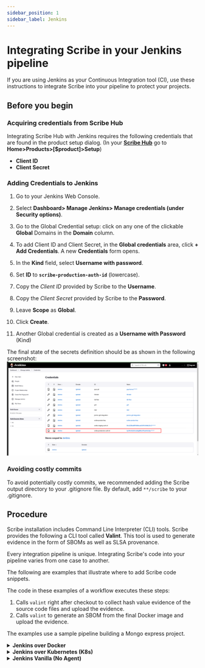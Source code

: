 ```yaml
---
sidebar_position: 1
sidebar_label: Jenkins
---
```

# Integrating Scribe in your Jenkins pipeline 

If you are using Jenkins as your Continuous Integration tool (CI), use these instructions to integrate Scribe into your pipeline to protect your projects.

## Before you begin
### Acquiring credentials from Scribe Hub
Integrating Scribe Hub with Jenkins requires the following credentials that are found in the product setup dialog. (In your **[Scribe Hub](https://prod.hub.scribesecurity.com/ "Scribe Hub Link")** go to **Home>Products>[$product]>Setup**)

* **Client ID**
* **Client Secret**

### Adding Credentials to Jenkins

1. Go to your Jenkins Web Console.
1. Select **Dashboard> Manage Jenkins> Manage credentials (under Security options)**.
1. Go to the Global Credential setup: click on any one of the clickable **Global** Domains in the **Domain** column.
1. To add Client ID and Client Secret, in the **Global credentials** area, click **+ Add Credentials**.
A new **Credentials** form opens.
1. In the **Kind** field, select **Username with password**.

1. Set **ID** to **`scribe-production-auth-id`** (lowercase).
1. Copy the *Client ID* provided by Scribe to the **Username**.
1. Copy the *Client Secret* provided by Scribe to the **Password**.
1. Leave **Scope** as **Global**.
1. Click **Create**.
1. Another Global credential is created as a **Username with Password** (Kind)


The final state of the secrets definition should be as shown in the following screenshot:
![Jenkins Credentials](../../../static/img/ci/JenkinsCredentials.png "Scribe Credentials integrated as Global Jenkins credentials")
 

### Avoiding costly commits
To avoid potentially costly commits, we recommended adding the Scribe output directory to your .gitignore file.
By default, add `**/scribe` to your .gitignore.

<!---
### Using Jenkins Shared Library (JSL)

Use JSL to ease your integration. 
Read [Scribe JSL Documentation](./JSL/) for instructions.
-->

## Procedure
Scribe installation includes Command Line Interpreter (CLI) tools. Scribe provides the following a CLI tool called **Valint**. This tool is used to generate evidence in the form of SBOMs as well as SLSA provenance.  

Every integration pipeline is unique. 
Integrating Scribe's code into your pipeline varies from one case to another.

The following are examples that illustrate where to add Scribe code snippets. 

The code in these examples of a workflow executes these steps:
1. Calls `valint` right after checkout to collect hash value evidence of the source code files and upload the evidence.
2. Calls `valint` to generate an SBOM from the final Docker image and upload the evidence.
 
The examples use a sample pipeline building a Mongo express project. 
<details>
  <summary> <b> Jenkins over Docker </b>
  </summary>
<h3>  Prerequisites </h3>

* Jenkins extensions installed:
   1. [Docker pipeline](https://plugins.jenkins.io/docker-workflow/ "Docker Pipeline extension")
   1. [Docker commons](https://plugins.jenkins.io/docker-commons/ "Docker Commons extension")
   1. [Docker plugin](https://plugins.jenkins.io/docker-plugin/ "Docker plugin extension" )
   1. [Docker API](https://plugins.jenkins.io/docker-java-api/ "Docker API extension")
   1. [Workspace Cleanup](https://plugins.jenkins.io/ws-cleanup/ "Workspace Cleanup extension") (optional)

* A `docker` is installed on your build node in Jenkins.

### Procedure

<details>
  <summary>  <b> Sample integration code </b> </summary>



```javascript
pipeline {
  agent any
  stages {
    stage('checkout') {
      steps {
          cleanWs()
          sh 'git clone -b v1.0.0-alpha.4 --single-branch https://github.com/mongo-express/mongo-express.git mongo-express-scm'
      }
    }
    
    stage('sbom') {
      agent {
        docker {
          image 'scribesecuriy.jfrog.io/scribe-docker-public-local/valint:latest'
          reuseNode true
          args "--entrypoint="
        }
      }
      steps {        
        withCredentials([usernamePassword(credentialsId: 'scribe-staging-auth-id', usernameVariable: 'SCRIBE_CLIENT_ID', passwordVariable: 'SCRIBE_CLIENT_SECRET')]) {
        sh '''
            valint bom dir:mongo-express-scm \
            --context-type jenkins \
            --output-directory ./scribe/valint \
            -E -U $SCRIBE_CLIENT_ID -P $SCRIBE_CLIENT_SECRET
          '''
        }
      }
    }

    stage('image-bom') {
      agent {
        docker {
          image 'scribesecuriy.jfrog.io/scribe-docker-public-local/valint:latest'
          reuseNode true
          args "--entrypoint="
        }
      }
      steps {
            withCredentials([usernamePassword(credentialsId: 'scribe-staging-auth-id', usernameVariable: 'SCRIBE_CLIENT_ID', passwordVariable: 'SCRIBE_CLIENT_SECRET')]) {  
            sh '''
            valint bom mongo-express:1.0.0-alpha.4 \
            --context-type jenkins \
            --output-directory ./scribe/valint \
            -E -U $SCRIBE_CLIENT_ID -P $SCRIBE_CLIENT_SECRET
            '''
          }
      }
    }
  }
}
```

</details>


### See Also
[Jenkins over Docker documentation](https://plugins.jenkins.io/docker-plugin/)
</details>




<details>
  <summary> <b> Jenkins over Kubernetes (K8s) </b>
  </summary>

  <h3>  Prerequisites </h3>

[Jenkins over Kubernetes](https://plugins.jenkins.io/kubernetes/ "Jenkins over Kubernetes extension") installed.
### Procedure

<details>
  <summary>  <b> Sample integration code </b> </summary>


```javascript
pipeline {
  agent {
    kubernetes {
      yamlFile 'jenkins/k8s/scribe-test/KubernetesPod.yaml'
    }
  }
  stages {
    stage('checkout-bom') {
      steps {        
        container('git') {
          sh 'git clone -b v1.0.0-alpha.4 --single-branch https://github.com/mongo-express/mongo-express.git mongo-express-scm'
        }
        
        container('valint') {
          withCredentials([usernamePassword(credentialsId: 'scribe-staging-auth-id', usernameVariable: 'SCRIBE_CLIENT_ID', passwordVariable: 'SCRIBE_CLIENT_SECRET')]) {
            sh '''
            valint bom dir:mongo-express-scm \
            --context-type jenkins \
            --output-directory ./scribe/valint \
            -E -U $SCRIBE_CLIENT_ID -P $SCRIBE_CLIENT_SECRET'''
          }
        }
      }
    }

    stage('image-bom') {
      steps {
        container('valint') {
           withCredentials([usernamePassword(credentialsId: 'scribe-staging-auth-id', usernameVariable: 'SCRIBE_CLIENT_ID', passwordVariable: 'SCRIBE_CLIENT_SECRET')]) {  
            sh '''
            valint bom mongo-express:1.0.0-alpha.4 \
            --context-type jenkins \
            --output-directory ./scribe/valint \
            -E -U $SCRIBE_CLIENT_ID -P $SCRIBE_CLIENT_SECRET'''
          }
        }
      }
    }
  }
}
```
This example uses Jenkins over k8s plugin with the Pod template defined like this:
```YAML
metadata:
  labels:
    some-label: jsl-scribe-test
spec:
  containers:
  - name: jnlp
    env:
    - name: CONTAINER_ENV_VAR
      value: jnlp
  - name: valint
    image: scribesecuriy.jfrog.io/scribe-docker-public-local/valint:latest 
    command:
    - cat
    tty: true
  - name: git
    image: alpine/git
    command:
      - cat
    tty: true
```
</details>

### See Also
[Jenkins over Kubernetes documentation](https://plugins.jenkins.io/kubernetes/)

</details>


<details>
  <summary> <b> Jenkins Vanilla (No Agent) </b>
  </summary>
<h3>  Prerequisites </h3>

 `curl` installed on your build node in jenkins.
### Procedure

<details>
  <summary>  <b> Sample integration code </b> </summary>

```javascript
pipeline {
  agent any
  environment {
    PATH="./temp/bin:$PATH"
  }
  stages {
    stage('install') {
        steps {
          cleanWs()
          sh 'curl -sSfL https://raw.githubusercontent.com/scribe-security/misc/master/install.sh | sh -s -- -b ./temp/bin'
        }
    }
    stage('checkout') {
      steps {
          sh 'git clone -b v1.0.0-alpha.4 --single-branch https://github.com/mongo-express/mongo-express.git mongo-express-scm'
      }
    }
    
    stage('sbom') {
      steps {        
        withCredentials([usernamePassword(credentialsId: 'scribe-staging-auth-id', usernameVariable: 'SCRIBE_CLIENT_ID', passwordVariable: 'SCRIBE_CLIENT_SECRET')]) {
        sh '''
            valint bom dir:mongo-express-scm \
            --context-type jenkins \
            --output-directory ./scribe/valint \
             -E -U $SCRIBE_CLIENT_ID -P $SCRIBE_CLIENT_SECRET'''
        }
      }
    }

    stage('image-bom') {
      steps {
            withCredentials([usernamePassword(credentialsId: 'scribe-staging-auth-id', usernameVariable: 'SCRIBE_CLIENT_ID', passwordVariable: 'SCRIBE_CLIENT_SECRET')]) {  
            sh '''
            valint bom mongo-express:1.0.0-alpha.4 \
            --context-type jenkins \
            --output-directory ./scribe/valint testing \
            -E -U $SCRIBE_CLIENT_ID -P $SCRIBE_CLIENT_SECRET'''
          }
      }
    }
  }
}

```

</details>
</details>


